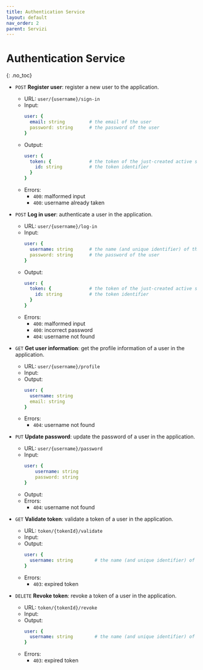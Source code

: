 ```yaml
---
title: Authentication Service
layout: default
nav_order: 2
parent: Servizi
---
```


# Authentication Service
{: .no_toc}

- `POST` **Register user**: register a new user to the application.
  - URL: `user/{username}/sign-in`
  - Input:
    ```yaml
    user: {
      email: string         # the email of the user
      password: string      # the password of the user
    }
    ```
  - Output:
    ```yaml
    user: {                 
      token: {              # the token of the just-created active session of the user
        id: string          # the token identifier
      }
    }
    ```
  - Errors:
    - `400`: malformed input
    - `400`: username already taken

- `POST` **Log in user**: authenticate a user in the application.
    - URL: `user/{username}/log-in`
    - Input:
      ```yaml
      user: {
        username: string      # the name (and unique identifier) of the user
        password: string      # the password of the user
      }
      ```
    - Output:
      ```yaml
      user: {                 
        token: {              # the token of the just-created active session of the user
          id: string          # the token identifier
        }
      }
      ```
    - Errors:
      - `400`: malformed input
      - `400`: incorrect password
      - `404`: username not found

- `GET` **Get user information**: get the profile information of a user in the application.
    - URL: `user/{username}/profile`
    - Input: ` `
    - Output:
      ```yaml
      user: {                 
        username: string
        email: string
      }
      ```
    - Errors:
        - `404`: username not found

- `PUT` **Update password**: update the password of a user in the application.
    - URL: `user/{username}/password`
    - Input:
      ```yaml
      user: {                 
          username: string
          password: string
      }
      ```
    - Output:
    - Errors:
        - `404`: username not found

- `GET` **Validate token**: validate a token of a user in the application.
    - URL: `token/{tokenId}/validate`
    - Input: ` `
    - Output:
      ```yaml
      user: {
        username: string        # the name (and unique identifier) of the user
      }
      ```
    - Errors:
        - `403`: expired token

- `DELETE` **Revoke token**: revoke a token of a user in the application.
    - URL: `token/{tokenId}/revoke`
    - Input: ` `
    - Output: ` `
      ```yaml
      user: {
        username: string        # the name (and unique identifier) of the user
      }
      ```
    - Errors:
        - `403`: expired token
